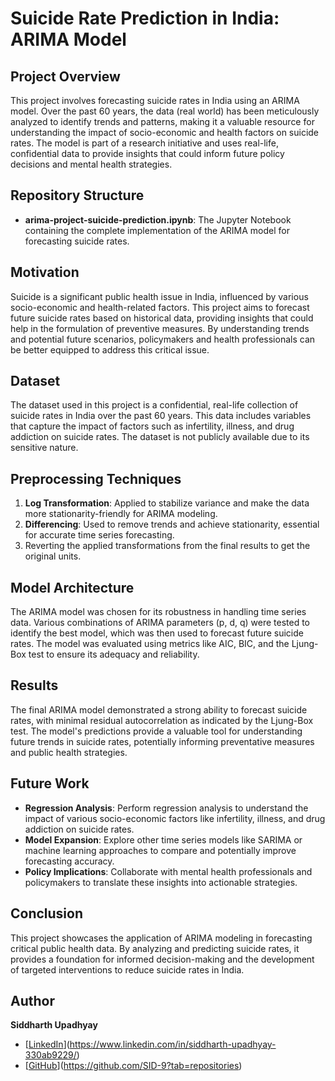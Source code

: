 # Suicide Rate Prediction in India: ARIMA Model

## Project Overview

This project involves forecasting suicide rates in India using an ARIMA model. Over the past 60 years, the data (real world) has been meticulously analyzed to identify trends and patterns, making it a valuable resource for understanding the impact of socio-economic and health factors on suicide rates. The model is part of a research initiative and uses real-life, confidential data to provide insights that could inform future policy decisions and mental health strategies.

## Repository Structure

- **arima-project-suicide-prediction.ipynb**: The Jupyter Notebook containing the complete implementation of the ARIMA model for forecasting suicide rates.

## Motivation

Suicide is a significant public health issue in India, influenced by various socio-economic and health-related factors. This project aims to forecast future suicide rates based on historical data, providing insights that could help in the formulation of preventive measures. By understanding trends and potential future scenarios, policymakers and health professionals can be better equipped to address this critical issue.

## Dataset

The dataset used in this project is a confidential, real-life collection of suicide rates in India over the past 60 years. This data includes variables that capture the impact of factors such as infertility, illness, and drug addiction on suicide rates. The dataset is not publicly available due to its sensitive nature.

## Preprocessing Techniques

1. **Log Transformation**: Applied to stabilize variance and make the data more stationarity-friendly for ARIMA modeling.
2. **Differencing**: Used to remove trends and achieve stationarity, essential for accurate time series forecasting.
3. Reverting the applied transformations from the final results to get the original units.

## Model Architecture

The ARIMA model was chosen for its robustness in handling time series data. Various combinations of ARIMA parameters (p, d, q) were tested to identify the best model, which was then used to forecast future suicide rates. The model was evaluated using metrics like AIC, BIC, and the Ljung-Box test to ensure its adequacy and reliability.

## Results

The final ARIMA model demonstrated a strong ability to forecast suicide rates, with minimal residual autocorrelation as indicated by the Ljung-Box test. The model's predictions provide a valuable tool for understanding future trends in suicide rates, potentially informing preventative measures and public health strategies.

## Future Work

- **Regression Analysis**: Perform regression analysis to understand the impact of various socio-economic factors like infertility, illness, and drug addiction on suicide rates.
- **Model Expansion**: Explore other time series models like SARIMA or machine learning approaches to compare and potentially improve forecasting accuracy.
- **Policy Implications**: Collaborate with mental health professionals and policymakers to translate these insights into actionable strategies.

## Conclusion

This project showcases the application of ARIMA modeling in forecasting critical public health data. By analyzing and predicting suicide rates, it provides a foundation for informed decision-making and the development of targeted interventions to reduce suicide rates in India.

## Author

**Siddharth Upadhyay**  
- [[LinkedIn](https://www.linkedin.com/in/siddharth-upadhyay-330ab9229/)](https://www.linkedin.com/in/siddharth-upadhyay-330ab9229/)
- [[GitHub](https://github.com/SID-9?tab=repositories)](https://github.com/SID-9?tab=repositories)
